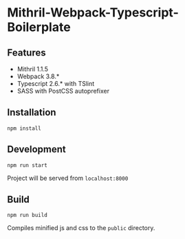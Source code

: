 # Mithril-Webpack-Typescript-Boilerplate

## Features
- Mithril 1.1.5
- Webpack 3.8.*
- Typescript 2.6.* with TSlint
- SASS with PostCSS autoprefixer

## Installation

```npm install```

## Development

```npm run start```

Project will be served from `localhost:8000`

## Build

```npm run build```

Compiles minified js and css to the `public` directory.